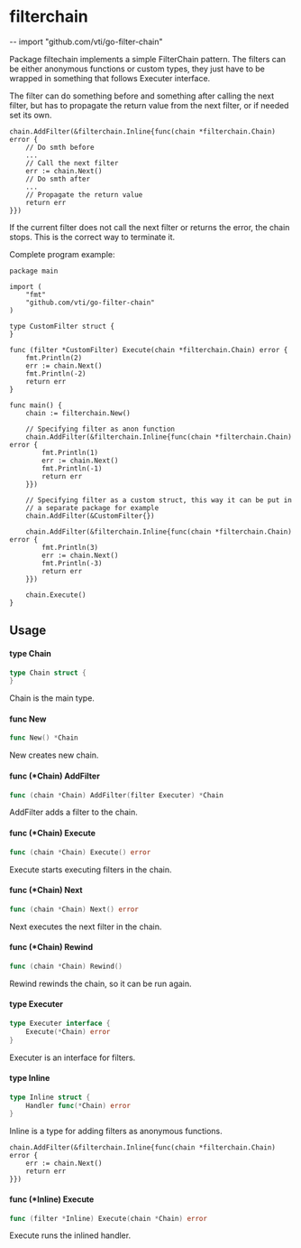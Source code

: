 # filterchain
--
    import "github.com/vti/go-filter-chain"

Package filtechain implements a simple FilterChain pattern. The filters can be
either anonymous functions or custom types, they just have to be wrapped in
something that follows Executer interface.

The filter can do something before and something after calling the next filter,
but has to propagate the return value from the next filter, or if needed set its
own.

    chain.AddFilter(&filterchain.Inline{func(chain *filterchain.Chain) error {
        // Do smth before
        ...
        // Call the next filter
        err := chain.Next()
        // Do smth after
        ...
        // Propagate the return value
        return err
    }})

If the current filter does not call the next filter or returns the error, the
chain stops. This is the correct way to terminate it.

Complete program example:

    package main

    import (
        "fmt"
        "github.com/vti/go-filter-chain"
    )

    type CustomFilter struct {
    }

    func (filter *CustomFilter) Execute(chain *filterchain.Chain) error {
        fmt.Println(2)
        err := chain.Next()
        fmt.Println(-2)
        return err
    }

    func main() {
        chain := filterchain.New()

        // Specifying filter as anon function
        chain.AddFilter(&filterchain.Inline{func(chain *filterchain.Chain) error {
            fmt.Println(1)
            err := chain.Next()
            fmt.Println(-1)
            return err
        }})

        // Specifying filter as a custom struct, this way it can be put in
        // a separate package for example
        chain.AddFilter(&CustomFilter{})

        chain.AddFilter(&filterchain.Inline{func(chain *filterchain.Chain) error {
            fmt.Println(3)
            err := chain.Next()
            fmt.Println(-3)
            return err
        }})

        chain.Execute()
    }

## Usage

#### type Chain

```go
type Chain struct {
}
```

Chain is the main type.

#### func  New

```go
func New() *Chain
```
New creates new chain.

#### func (*Chain) AddFilter

```go
func (chain *Chain) AddFilter(filter Executer) *Chain
```
AddFilter adds a filter to the chain.

#### func (*Chain) Execute

```go
func (chain *Chain) Execute() error
```
Execute starts executing filters in the chain.

#### func (*Chain) Next

```go
func (chain *Chain) Next() error
```
Next executes the next filter in the chain.

#### func (*Chain) Rewind

```go
func (chain *Chain) Rewind()
```
Rewind rewinds the chain, so it can be run again.

#### type Executer

```go
type Executer interface {
	Execute(*Chain) error
}
```

Executer is an interface for filters.

#### type Inline

```go
type Inline struct {
	Handler func(*Chain) error
}
```

Inline is a type for adding filters as anonymous functions.

    chain.AddFilter(&filterchain.Inline{func(chain *filterchain.Chain) error {
        err := chain.Next()
        return err
    }})

#### func (*Inline) Execute

```go
func (filter *Inline) Execute(chain *Chain) error
```
Execute runs the inlined handler.
